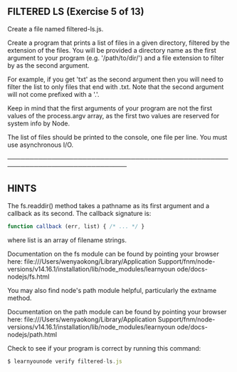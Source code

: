 
## FILTERED LS (Exercise 5 of 13)

Create a file named filtered-ls.js.

Create a program that prints a list of files in a given directory,
filtered by the extension of the files. You will be provided a directory
name as the first argument to your program (e.g. '/path/to/dir/') and a
file extension to filter by as the second argument.

For example, if you get 'txt' as the second argument then you will need to
filter the list to only files that end with .txt. Note that the second
argument will not come prefixed with a '.'.

Keep in mind that the first arguments of your program are not the first
values of the process.argv array, as the first two values are reserved for
system info by Node.

The list of files should be printed to the console, one file per line. You
must use asynchronous I/O.

─────────────────────────────────────────────────────────────────────────────

## HINTS

The fs.readdir() method takes a pathname as its first argument and a
callback as its second. The callback signature is:

```js
function callback (err, list) { /* ... */ }
```

where list is an array of filename strings.

Documentation on the fs module can be found by pointing your browser here:
file:///Users/wenyaokong/Library/Application
Support/fnm/node-versions/v14.16.1/installation/lib/node_modules/learnyoun
ode/docs-nodejs/fs.html

You may also find node's path module helpful, particularly the extname
method.

Documentation on the path module can be found by pointing your browser
here: file:///Users/wenyaokong/Library/Application
Support/fnm/node-versions/v14.16.1/installation/lib/node_modules/learnyoun
ode/docs-nodejs/path.html

Check to see if your program is correct by running this command:

```js
$ learnyounode verify filtered-ls.js
```
